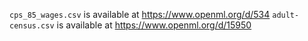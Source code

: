 `cps_85_wages.csv` is available at https://www.openml.org/d/534
`adult-census.csv` is available at https://www.openml.org/d/15950
